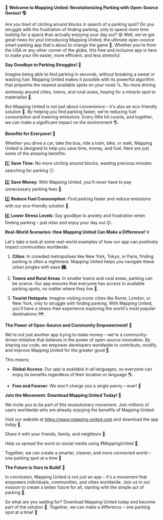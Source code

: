 🚀 **Welcome to Mapping United: Revolutionizing Parking with Open-Source Genius! 🌎**

Are you tired of circling around blocks in search of a parking spot? Do you struggle with the frustration of finding parking, only to spend more time looking for a space than actually enjoying your day out? 😩 Well, we've got great news for you! Introducing Mapping United, the ultimate open-source smart parking app that's about to change the game 🤯. Whether you're from the USA or any other corner of the globe, this free and inclusive app is here to make your life easier, more efficient, and less stressful.

**Say Goodbye to Parking Struggles! 🚫**

Imagine being able to find parking in seconds, without breaking a sweat or wasting fuel. Mapping United makes it possible with its powerful algorithm that pinpoints the nearest available spots on your route 🔍. No more driving aimlessly around cities, towns, and rural areas, hoping for a miracle spot to materialize 🌟.

But Mapping United is not just about convenience – it's also an eco-friendly solution 🌿. By helping you find parking faster, we're reducing fuel consumption and lowering emissions. Every little bit counts, and together, we can make a significant impact on the environment 🌎.

**Benefits for Everyone! 🌈**

Whether you drive a car, take the bus, ride a train, bike, or walk, Mapping United is designed to help you save time, money, and fuel. Here are just some of the amazing benefits:

1️⃣ **Save Time**: No more circling around blocks, wasting precious minutes searching for parking 🕒.

2️⃣ **Save Money**: With Mapping United, you'll never have to pay unnecessary parking fees 💸.

3️⃣ **Reduce Fuel Consumption**: Find parking faster and reduce emissions with our eco-friendly solution 🌿.

4️⃣ **Lower Stress Levels**: Say goodbye to anxiety and frustration when finding parking – just relax and enjoy your day out 😌.

**Real-World Scenarios: How Mapping United Can Make a Difference! 💡**

Let's take a look at some real-world examples of how our app can positively impact communities worldwide:

1. **Cities**: In crowded metropolises like New York, Tokyo, or Paris, finding parking is often a nightmare. Mapping United helps you navigate these urban jungles with ease 🏙️.

2. **Towns and Rural Areas**: In smaller towns and rural areas, parking can be scarce. Our app ensures that everyone has access to available parking spots, no matter where they live 🌳.

3. **Tourist Hotspots**: Imagine visiting iconic cities like Rome, London, or New York, only to struggle with finding parking. With Mapping United, you'll have a stress-free experience exploring the world's most popular destinations 🗺️.

**The Power of Open-Source and Community Empowerment! 💖**

We're not just another app trying to make money – we're a community-driven initiative that believes in the power of open-source innovation. By sharing our code, we empower developers worldwide to contribute, modify, and improve Mapping United for the greater good 🤝.

This means:

* **Global Access**: Our app is available in all languages, so everyone can enjoy its benefits regardless of their location or language 🌎.

* **Free and Forever**: We won't charge you a single penny – ever! 💸

**Join the Movement: Download Mapping United Today! 📲**

We invite you to be part of this revolutionary movement. Join millions of users worldwide who are already enjoying the benefits of Mapping United:

Visit our website at https://www.mapping-united.com and download the app today 📱.

Share it with your friends, family, and neighbors 🤝.

Help us spread the word on social media using #MappingUnited 💬.

Together, we can create a smarter, cleaner, and more connected world – one parking spot at a time 🌟

**The Future is Ours to Build! 🔨**

In conclusion, Mapping United is not just an app – it's a movement that empowers individuals, communities, and cities worldwide. Join us in our mission to create a better future for all, starting with the simple act of parking 🚗.

So what are you waiting for? Download Mapping United today and become part of the solution 📲. Together, we can make a difference – one parking spot at a time! 💖